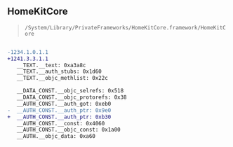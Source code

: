## HomeKitCore

> `/System/Library/PrivateFrameworks/HomeKitCore.framework/HomeKitCore`

```diff

-1234.1.0.1.1
+1241.3.3.1.1
   __TEXT.__text: 0xa3a8c
   __TEXT.__auth_stubs: 0x1d60
   __TEXT.__objc_methlist: 0x22c

   __DATA_CONST.__objc_selrefs: 0x518
   __DATA_CONST.__objc_protorefs: 0x38
   __AUTH_CONST.__auth_got: 0xeb0
-  __AUTH_CONST.__auth_ptr: 0x9e0
+  __AUTH_CONST.__auth_ptr: 0xb30
   __AUTH_CONST.__const: 0x4060
   __AUTH_CONST.__objc_const: 0x1a00
   __AUTH.__objc_data: 0xa60

```
